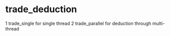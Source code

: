 # trade_deduction
1 trade_single for single thread
2 trade_parallel for deduction through multi-thread

